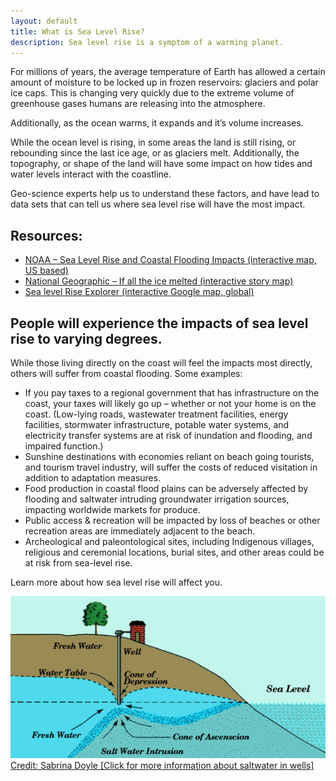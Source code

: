 ```yaml
---
layout: default
title: What is Sea Level Rise?
description: Sea level rise is a symptom of a warming planet.
---
```


For millions of years, the average temperature of  Earth has allowed a certain amount of moisture to be locked up in frozen reservoirs: glaciers and polar ice caps. This is changing very quickly due to the extreme volume of greenhouse gases humans are releasing into the atmosphere.

Additionally, as the ocean warms, it expands and it’s volume increases.

While the ocean level is rising, in some areas the land is still rising, or rebounding since the last ice age, or as glaciers melt. Additionally, the topography, or shape of the land will have some impact on how tides and water levels interact with the coastline.

Geo-science experts help us to understand these factors, and have lead to data sets that can tell us where sea level rise will have the most impact.

## Resources:
- [NOAA – Sea Level Rise and Coastal Flooding Impacts (interactive map, US based)](http://csc.noaa.gov/slr/viewer/)
- [National Geographic – If all the ice melted (interactive story map)](http://ngm.nationalgeographic.com/2013/09/rising-seas/if-ice-melted-map)
- [Sea level Rise Explorer (interactive Google map, global)](http://www.globalwarmingart.com/wiki/Special:SeaLevel)

## People will experience the impacts of sea level rise to varying degrees.

While those living directly on the coast will feel the impacts most directly, others will suffer from coastal flooding. Some examples:

- If you pay taxes to a regional government that has infrastructure on the coast, your taxes will likely go up – whether or not your home is on the coast. (Low-lying roads, wastewater treatment facilities, energy facilities, stormwater infrastructure, potable water systems, and electricity transfer systems are at risk of inundation and flooding, and impaired function.)
- Sunshine destinations with economies reliant on beach going tourists, and tourism travel industry, will suffer the costs of  reduced visitation in addition to adaptation measures.
- Food production in coastal flood plains can be adversely affected by flooding and saltwater intruding groundwater  irrigation sources, impacting worldwide markets for produce.
- Public access & recreation will be impacted by loss of beaches or other recreation areas are immediately adjacent to the beach.
- Archeological and paleontological sites, including Indigenous villages, religious and ceremonial locations, burial sites, and other areas could be at risk from sea-level rise.

Learn more about how sea level rise will affect you.

![diagram of salt water intrusion](images/gw-sewater-intrusion2.gif)
[Credit: Sabrina Doyle [Click for more information about saltwater in wells]](https://sabrinadoyle.com/2011/07/26/researchers-monitoring-salt-water-in-wells/)
